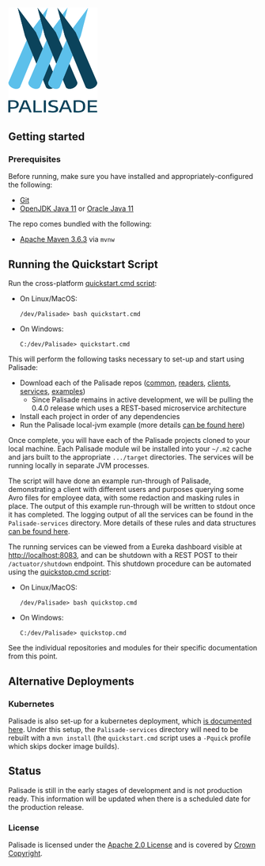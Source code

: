 
<!---
Copyright 2020 Crown Copyright

Licensed under the Apache License, Version 2.0 (the "License");
you may not use this file except in compliance with the License.
You may obtain a copy of the License at

  http://www.apache.org/licenses/LICENSE-2.0

Unless required by applicable law or agreed to in writing, software
distributed under the License is distributed on an "AS IS" BASIS,
WITHOUT WARRANTIES OR CONDITIONS OF ANY KIND, either express or implied.
See the License for the specific language governing permissions and
limitations under the License.
--->

# <img src="logos/logo.svg" width="180">

## Getting started

### Prerequisites
Before running, make sure you have installed and appropriately-configured the following:
* [Git](https://git-scm.com/downloads)
* [OpenJDK Java 11](https://openjdk.java.net/projects/jdk/11/) or [Oracle Java 11](https://www.oracle.com/java/technologies/javase-jdk11-downloads.html)

The repo comes bundled with the following:
* [Apache Maven 3.6.3](https://maven.apache.org/download.cgi) via `mvnw`

## Running the Quickstart Script
Run the cross-platform [quickstart.cmd script](quickstart.cmd):
* On Linux/MacOS:
  ```
  /dev/Palisade> bash quickstart.cmd
  ```
* On Windows:
  ```
  C:/dev/Palisade> quickstart.cmd
  ```

This will perform the following tasks necessary to set-up and start using Palisade:
* Download each of the Palisade repos ([common](https://https://github.com/gchq/Palisade-common), [readers](https://github.com/gchq/Palisade-readers), [clients](https://github.com/gchq/Palisade-clients), [services](https://github.com/gchq/Palisade-services), [examples](https://github.com/gchq/Palisade-examples))
    - Since Palisade remains in active development, we will be pulling the 0.4.0 release which uses a REST-based microservice architecture
* Install each project in order of any dependencies
* Run the Palisade local-jvm example (more details [can be found here](https://github.com/gchq/Palisade-examples/tree/develop/deployment/local-jvm))

Once complete, you will have each of the Palisade projects cloned to your local machine.
Each Palisade module wil be installed into your `~/.m2` cache and jars built to the appropriate `.../target` directories.
The services will be running locally in separate JVM processes.

The script will have done an example run-through of Palisade, demonstrating a client with different users and purposes querying some Avro files for employee data, with some redaction and masking rules in place.
The output of this example run-through will be written to stdout once it has completed.
The logging output of all the services can be found in the `Palisade-services` directory.
More details of these rules and data structures [can be found here](https://github.com/gchq/Palisade-examples/tree/develop/example-library).

The running services can be viewed from a Eureka dashboard visible at [http://localhost:8083](http://localhost:8083), and can be shutdown with a REST POST to their `/actuator/shutdown` endpoint.
This shutdown procedure can be automated using the [quickstop.cmd script](quickstop.cmd):
* On Linux/MacOS:
  ```
  /dev/Palisade> bash quickstop.cmd
  ```
* On Windows:
  ```
  C:/dev/Palisade> quickstop.cmd
  ```
See the individual repositories and modules for their specific documentation from this point.

## Alternative Deployments

### Kubernetes
Palisade is also set-up for a kubernetes deployment, which [is documented here](https://github.com/gchq/Palisade-examples/tree/develop/deployment/local-k8s).
Under this setup, the `Palisade-services` directory will need to be rebuilt with a `mvn install` (the `quickstart.cmd` script uses a `-Pquick` profile which skips docker image builds).

## Status
Palisade is still in the early stages of development and is not production ready.
This information will be updated when there is a scheduled date for the production release.

### License
Palisade is licensed under the [Apache 2.0 License](https://www.apache.org/licenses/LICENSE-2.0) and is covered by [Crown Copyright](https://www.nationalarchives.gov.uk/information-management/re-using-public-sector-information/copyright-and-re-use/crown-copyright/).

